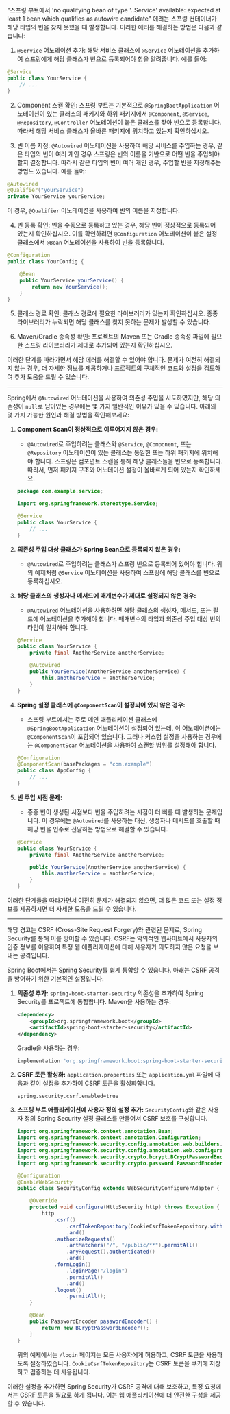 "스프링 부트에서 'no qualifying bean of type '..Service' available: expected at least 1 bean which qualifies as autowire candidate" 에러는 스프링 컨테이너가 해당 타입의 빈을 찾지 못했을 때 발생합니다. 이러한 에러를 해결하는 방법은 다음과 같습니다:

1. `@Service` 어노테이션 추가: 해당 서비스 클래스에 `@Service` 어노테이션을 추가하여 스프링에게 해당 클래스가 빈으로 등록되어야 함을 알려줍니다. 예를 들어:

```java
@Service
public class YourService {
    // ...
}
```

2. Component 스캔 확인: 스프링 부트는 기본적으로 `@SpringBootApplication` 어노테이션이 있는 클래스의 패키지와 하위 패키지에서 `@Component`, `@Service`, `@Repository`, `@Controller` 어노테이션이 붙은 클래스를 찾아 빈으로 등록합니다. 따라서 해당 서비스 클래스가 올바른 패키지에 위치하고 있는지 확인하십시오.

3. 빈 이름 지정: `@Autowired` 어노테이션을 사용하여 해당 서비스를 주입하는 경우, 같은 타입의 빈이 여러 개인 경우 스프링은 빈의 이름을 기반으로 어떤 빈을 주입해야 할지 결정합니다. 따라서 같은 타입의 빈이 여러 개인 경우, 주입할 빈을 지정해주는 방법도 있습니다. 예를 들어:

```java
@Autowired
@Qualifier("yourService")
private YourService yourService;
```

이 경우, `@Qualifier` 어노테이션을 사용하여 빈의 이름을 지정합니다.

4. 빈 등록 확인: 빈을 수동으로 등록하고 있는 경우, 해당 빈이 정상적으로 등록되어 있는지 확인하십시오. 이를 확인하려면 `@Configuration` 어노테이션이 붙은 설정 클래스에서 `@Bean` 어노테이션을 사용하여 빈을 등록합니다.

```java
@Configuration
public class YourConfig {

    @Bean
    public YourService yourService() {
        return new YourService();
    }
}
```

5. 클래스 경로 확인: 클래스 경로에 필요한 라이브러리가 있는지 확인하십시오. 종종 라이브러리가 누락되면 해당 클래스를 찾지 못하는 문제가 발생할 수 있습니다.

6. Maven/Gradle 종속성 확인: 프로젝트의 Maven 또는 Gradle 종속성 파일에 필요한 스프링 라이브러리가 제대로 추가되어 있는지 확인하십시오.

이러한 단계를 따라가면서 해당 에러를 해결할 수 있어야 합니다. 문제가 여전히 해결되지 않는 경우, 더 자세한 정보를 제공하거나 프로젝트의 구체적인 코드와 설정을 검토하여 추가 도움을 드릴 수 있습니다.


--------------------------

Spring에서 `@Autowired` 어노테이션을 사용하여 의존성 주입을 시도하였지만, 해당 의존성이 `null`로 남아있는 경우에는 몇 가지 일반적인 이유가 있을 수 있습니다. 아래의 몇 가지 가능한 원인과 해결 방법을 확인해보세요:

1. **Component Scan이 정상적으로 이루어지지 않은 경우:**
   - `@Autowired`로 주입하려는 클래스와 `@Service`, `@Component`, 또는 `@Repository` 어노테이션이 있는 클래스는 동일한 또는 하위 패키지에 위치해야 합니다. 스프링은 컴포넌트 스캔을 통해 해당 클래스들을 빈으로 등록합니다. 따라서, 먼저 패키지 구조와 어노테이션 설정이 올바르게 되어 있는지 확인하세요.

   ```java
   package com.example.service;
   
   import org.springframework.stereotype.Service;
   
   @Service
   public class YourService {
       // ...
   }
   ```

2. **의존성 주입 대상 클래스가 Spring Bean으로 등록되지 않은 경우:**
   - `@Autowired`로 주입하려는 클래스가 스프링 빈으로 등록되어 있어야 합니다. 위의 예제처럼 `@Service` 어노테이션을 사용하여 스프링에 해당 클래스를 빈으로 등록하십시오.

3. **해당 클래스의 생성자나 메서드에 매개변수가 제대로 설정되지 않은 경우:**
   - `@Autowired` 어노테이션을 사용하려면 해당 클래스의 생성자, 메서드, 또는 필드에 어노테이션을 추가해야 합니다. 매개변수의 타입과 의존성 주입 대상 빈의 타입이 일치해야 합니다.

   ```java
   @Service
   public class YourService {
       private final AnotherService anotherService;
   
       @Autowired
       public YourService(AnotherService anotherService) {
           this.anotherService = anotherService;
       }
   }
   ```

4. **Spring 설정 클래스에 `@ComponentScan`이 설정되어 있지 않은 경우:**
   - 스프링 부트에서는 주로 메인 애플리케이션 클래스에 `@SpringBootApplication` 어노테이션이 설정되어 있는데, 이 어노테이션에는 `@ComponentScan`이 포함되어 있습니다. 그러나 커스텀 설정을 사용하는 경우에는 `@ComponentScan` 어노테이션을 사용하여 스캔할 범위를 설정해야 합니다.

   ```java
   @Configuration
   @ComponentScan(basePackages = "com.example")
   public class AppConfig {
       // ...
   }
   ```

5. **빈 주입 시점 문제:**
   - 종종 빈이 생성된 시점보다 빈을 주입하려는 시점이 더 빠를 때 발생하는 문제입니다. 이 경우에는 `@Autowired`를 사용하는 대신, 생성자나 메서드를 호출할 때 해당 빈을 인수로 전달하는 방법으로 해결할 수 있습니다. 

   ```java
   @Service
   public class YourService {
       private final AnotherService anotherService;
   
       public YourService(AnotherService anotherService) {
           this.anotherService = anotherService;
       }
   }
   ```

이러한 단계들을 따라가면서 여전히 문제가 해결되지 않으면, 더 많은 코드 또는 설정 정보를 제공하시면 더 자세한 도움을 드릴 수 있습니다.

-------------------------------

해당 경고는 CSRF (Cross-Site Request Forgery)와 관련된 문제로, Spring Security를 통해 이를 방어할 수 있습니다. CSRF는 악의적인 웹사이트에서 사용자의 인증 정보를 이용하여 특정 웹 애플리케이션에 대해 사용자가 의도하지 않은 요청을 보내는 공격입니다.

Spring Boot에서는 Spring Security를 쉽게 통합할 수 있습니다. 아래는 CSRF 공격을 방어하기 위한 기본적인 설정입니다.

1. **의존성 추가:**
   `spring-boot-starter-security` 의존성을 추가하여 Spring Security를 프로젝트에 통합합니다. Maven을 사용하는 경우:

   ```xml
   <dependency>
       <groupId>org.springframework.boot</groupId>
       <artifactId>spring-boot-starter-security</artifactId>
   </dependency>
   ```

   Gradle을 사용하는 경우:

   ```groovy
   implementation 'org.springframework.boot:spring-boot-starter-security'
   ```

2. **CSRF 토큰 활성화:**
   `application.properties` 또는 `application.yml` 파일에 다음과 같이 설정을 추가하여 CSRF 토큰을 활성화합니다.

   ```properties
   spring.security.csrf.enabled=true
   ```

3. **스프링 부트 애플리케이션에 사용자 정의 설정 추가:**
   `SecurityConfig`와 같은 사용자 정의 Spring Security 설정 클래스를 만들어서 CSRF 보호를 구성합니다.

   ```java
   import org.springframework.context.annotation.Bean;
   import org.springframework.context.annotation.Configuration;
   import org.springframework.security.config.annotation.web.builders.HttpSecurity;
   import org.springframework.security.config.annotation.web.configuration.EnableWebSecurity;
   import org.springframework.security.crypto.bcrypt.BCryptPasswordEncoder;
   import org.springframework.security.crypto.password.PasswordEncoder;

   @Configuration
   @EnableWebSecurity
   public class SecurityConfig extends WebSecurityConfigurerAdapter {

       @Override
       protected void configure(HttpSecurity http) throws Exception {
           http
               .csrf()
                   .csrfTokenRepository(CookieCsrfTokenRepository.withHttpOnlyFalse())
                   .and()
               .authorizeRequests()
                   .antMatchers("/", "/public/**").permitAll()
                   .anyRequest().authenticated()
                   .and()
               .formLogin()
                   .loginPage("/login")
                   .permitAll()
                   .and()
               .logout()
                   .permitAll();
       }

       @Bean
       public PasswordEncoder passwordEncoder() {
           return new BCryptPasswordEncoder();
       }
   }
   ```

   위의 예제에서는 `/login` 페이지는 모든 사용자에게 허용하고, CSRF 토큰을 사용하도록 설정하였습니다. `CookieCsrfTokenRepository`는 CSRF 토큰을 쿠키에 저장하고 검증하는 데 사용됩니다.

이러한 설정을 추가하면 Spring Security가 CSRF 공격에 대해 보호하고, 특정 요청에서는 CSRF 토큰을 필요로 하게 됩니다. 이는 웹 애플리케이션에 더 안전한 구성을 제공할 수 있습니다.
